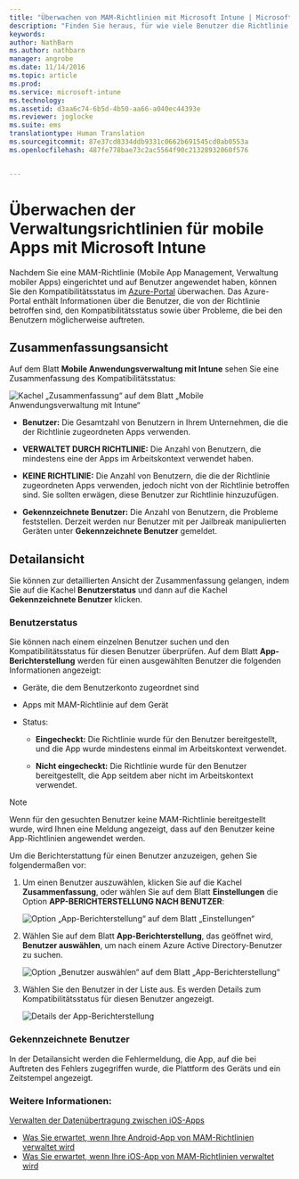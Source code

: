 ```yaml
---
title: "Überwachen von MAM-Richtlinien mit Microsoft Intune | Microsoft Intune"
description: "Finden Sie heraus, für wie viele Benutzer die Richtlinie gilt, und zeigen Sie weitere Details an."
keywords: 
author: NathBarn
ms.author: nathbarn
manager: angrobe
ms.date: 11/14/2016
ms.topic: article
ms.prod: 
ms.service: microsoft-intune
ms.technology: 
ms.assetid: d3aa6c74-6b5d-4b50-aa66-a040ec44393e
ms.reviewer: joglocke
ms.suite: ems
translationtype: Human Translation
ms.sourcegitcommit: 87e37cd8334ddb9331c0662b691545cd0ab0553a
ms.openlocfilehash: 487fe778bae73c2ac5564f90c21328932060f576


---
```


# <a name="monitor-mobile-app-management-policies-with-microsoft-intune"></a>Überwachen der Verwaltungsrichtlinien für mobile Apps mit Microsoft Intune
Nachdem Sie eine MAM-Richtlinie (Mobile App Management, Verwaltung mobiler Apps) eingerichtet und auf Benutzer angewendet haben, können Sie den Kompatibilitätsstatus im [Azure-Portal](https://portal.azure.com) überwachen. Das Azure-Portal enthält Informationen über die Benutzer, die von der Richtlinie betroffen sind, den Kompatibilitätsstatus sowie über Probleme, die bei den Benutzern möglicherweise auftreten.
## <a name="summary-view"></a>Zusammenfassungsansicht
Auf dem Blatt **Mobile Anwendungsverwaltung mit Intune** sehen Sie eine Zusammenfassung des Kompatibilitätsstatus:


![Kachel „Zusammenfassung“ auf dem Blatt „Mobile Anwendungsverwaltung mit Intune“](../media/mam-azure-portal-user-status-summary.png)

-   **Benutzer:** Die Gesamtzahl von Benutzern in Ihrem Unternehmen, die die der Richtlinie zugeordneten Apps verwenden.

-   **VERWALTET DURCH RICHTLINIE:** Die Anzahl von Benutzern, die mindestens eine der Apps im Arbeitskontext verwendet haben.

-   **KEINE RICHTLINIE:** Die Anzahl von Benutzern, die die der Richtlinie zugeordneten Apps verwenden, jedoch nicht von der Richtlinie betroffen sind. Sie sollten erwägen, diese Benutzer zur Richtlinie hinzuzufügen.

- **Gekennzeichnete Benutzer:** Die Anzahl von Benutzern, die Probleme feststellen. Derzeit werden nur Benutzer mit per Jailbreak manipulierten Geräten unter **Gekennzeichnete Benutzer** gemeldet.


## <a name="detailed-view"></a>Detailansicht
Sie können zur detaillierten Ansicht der Zusammenfassung gelangen, indem Sie auf die Kachel **Benutzerstatus** und dann auf die Kachel **Gekennzeichnete Benutzer** klicken.

### <a name="user-status"></a>Benutzerstatus
Sie können nach einem einzelnen Benutzer suchen und den Kompatibilitätsstatus für diesen Benutzer überprüfen. Auf dem Blatt **App-Berichterstellung** werden für einen ausgewählten Benutzer die folgenden Informationen angezeigt:
- Geräte, die dem Benutzerkonto zugeordnet sind

- Apps mit MAM-Richtlinie auf dem Gerät

- Status:

  - **Eingecheckt:** Die Richtlinie wurde für den Benutzer bereitgestellt, und die App wurde mindestens einmal im Arbeitskontext verwendet.

  - **Nicht eingecheckt:** Die Richtlinie wurde für den Benutzer bereitgestellt, die App seitdem aber nicht im Arbeitskontext verwendet.

>[!NOTE]
> Wenn für den gesuchten Benutzer keine MAM-Richtlinie bereitgestellt wurde, wird Ihnen eine Meldung angezeigt, dass auf den Benutzer keine App-Richtlinien angewendet werden.

Um die Berichterstattung für einen Benutzer anzuzeigen, gehen Sie folgendermaßen vor:

1.  Um einen Benutzer auszuwählen, klicken Sie auf die Kachel **Zusammenfassung**, oder wählen Sie auf dem Blatt **Einstellungen** die Option **APP-BERICHTERSTELLUNG NACH BENUTZER**:

    ![Option „App-Berichterstellung“ auf dem Blatt „Einstellungen“](../media/mam-azure-portal-app-reporting-by-user-settings-blade.png)

2. Wählen Sie auf dem Blatt **App-Berichterstellung**, das geöffnet wird, **Benutzer auswählen**, um nach einem Azure Active Directory-Benutzer zu suchen.

    ![Option „Benutzer auswählen“ auf dem Blatt „App-Berichterstellung“](../media/mam-azure-portal-app-reporting-select-user.png)

3. Wählen Sie den Benutzer in der Liste aus. Es werden Details zum Kompatibilitätsstatus für diesen Benutzer angezeigt.

    ![Details der App-Berichterstellung](../media/mam-azure-portal-app-reporting-by-user.png)

### <a name="flagged-users"></a>Gekennzeichnete Benutzer
In der Detailansicht werden die Fehlermeldung, die App, auf die bei Auftreten des Fehlers zugegriffen wurde, die Plattform des Geräts und ein Zeitstempel angezeigt.  

### <a name="see-also"></a>Weitere Informationen:
[Verwalten der Datenübertragung zwischen iOS-Apps](manage-data-transfer-between-ios-apps-with-microsoft-intune.md)

* [Was Sie erwartet, wenn Ihre Android-App von MAM-Richtlinien verwaltet wird](user-experience-for-mam-enabled-android-apps-with-microsoft-intune.md)
* [Was Sie erwartet, wenn Ihre iOS-App von MAM-Richtlinien verwaltet wird](user-experience-for-mam-enabled-ios-apps-with-microsoft-intune.md)



<!--HONumber=Dec16_HO2-->


